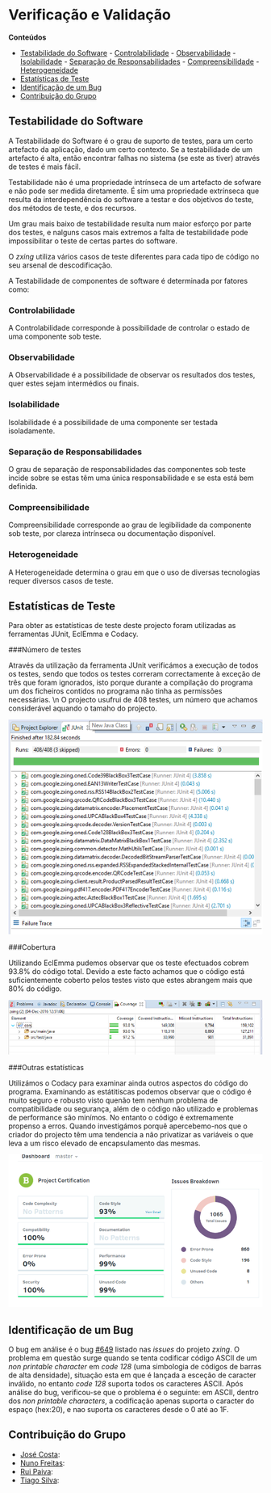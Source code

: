 # Verificação e Validação

**Conteúdos**
- [Testabilidade do Software](#testabilidade-do-software)
      - [Controlabilidade](#controlabilidade)
      - [Observabilidade](#observabilidade)
      - [Isolabilidade](#isolabilidade)
      - [Separação de Responsabilidades](#separação-de-responsabilidades)
      - [Compreensibilidade](#compreensibilidade)
      - [Heterogeneidade](#heterogeneidade)      
- [Estatísticas de Teste](#estatísticas-de-teste)
- [Identificação de um Bug](#identificação-de-um-bug)
- [Contribuição do Grupo](#contribuição-do-grupo)

## Testabilidade do Software

A Testabilidade do Software é o grau de suporto de testes, para um certo artefacto da aplicação, dado um certo contexto. Se a testabilidade de um artefacto é alta, então encontrar falhas no sistema (se este as tiver) através de testes é mais fácil.

Testabilidade não é uma propriedade intrínseca de um artefacto de sofware e não pode ser medida diretamente. É sim uma propriedade extrínseca que resulta da interdependência do software a testar e dos objetivos do teste, dos métodos de teste, e dos recursos.

Um grau mais baixo de testabilidade resulta num maior esforço por parte dos testes, e nalguns casos mais extremos a falta de testabilidade pode impossibilitar o teste de certas partes do software.

O *zxing* utiliza vários casos de teste diferentes para cada tipo de código no seu arsenal de descodificação.

A Testabilidade de componentes de software é determinada por fatores como:

### Controlabilidade

A Controlabilidade corresponde à possibilidade de controlar o estado de uma componente sob teste. 

### Observabilidade

A Observabilidade é a possibilidade de observar os resultados dos testes, quer estes sejam intermédios ou finais.

### Isolabilidade

Isolabilidade é a possibilidade de uma componente ser testada isoladamente.

### Separação de Responsabilidades

O grau de separação de responsabilidades das componentes sob teste incide sobre se estas têm uma única responsabilidade e se esta está bem definida.

### Compreensibilidade

Compreensibilidade corresponde ao grau de legibilidade da componente sob teste, por clareza intrínseca ou documentação disponível.

### Heterogeneidade

A Heterogeneidade determina o grau em que o uso de diversas tecnologias requer diversos casos de teste.

## Estatísticas de Teste

Para obter as estatísticas de teste deste projecto foram utilizadas as ferramentas JUnit, EclEmma e Codacy.

###Número de testes 

Através da utilização da ferramenta JUnit verificámos a execução de todos os testes, sendo que todos os testes correram correctamente à exceção de três que foram ignorados, isto porque durante a compilação do programa um dos ficheiros contidos no programa não tinha as permissões necessárias. \n
O projecto usufrui de 408 testes, um número que achamos considerável aquando o tamaho do projecto.

![Program Tests in JUnit](/ESOF-docs/resources/JUnitTests.png)

###Cobertura

Utilizando EclEmma pudemos observar que os teste efectuados cobrem 93.8% do código total. Devido a este facto achamos que o código está suficientemente coberto pelos testes visto que estes abrangem mais que 80% do código.

![Coverage in EclEmma](/ESOF-docs/resources/Coverage.png)

###Outras estatísticas

Utilizámos o Codacy para examinar ainda outros aspectos do código do programa. Examinando as estátitiscas podemos observar que o código é muito seguro e robusto visto quenão tem nenhum problema de compatibilidade ou segurança, além de o código não utilizado e problemas de performance são minímos. No entanto o código é extremamente propenso a erros. Quando investigámos porquê apercebemo-nos que o criador do projecto têm uma tendencia a não privatizar as variáveis o que leva a um risco elevado de encapsulamento das mesmas.

![Statistics in Codacy](/ESOF-docs/resources/Statistics.png)

## Identificação de um Bug

O bug em análise é o bug [#649](https://github.com/zxing/zxing/issues/649) listado nas *issues* do projeto *zxing*. O problema em questão surge quando se tenta codificar código ASCII de um *non printable character* em *code 128* (uma simbologia de códigos de barras de alta densidade), situação esta em que é lançada a esceção de caracter inválido, no entanto *code 128* suporta todos os caracteres ASCII.
Após análise do bug, verificou-se que o problema é o seguinte: em ASCII, dentro dos *non printable characters*, a codificação apenas suporta o caracter do espaço (hex:20), e nao suporta os caracteres desde o 0 até ao 1F.



## Contribuição do Grupo
* [José Costa](https://github.com/zecst19): 
* [Nuno Freitas](https://github.com/nunofreitas96): 
* [Rui Paiva](https://github.com/ruivop): 
* [Tiago Silva](https://github.com/tadias): 
